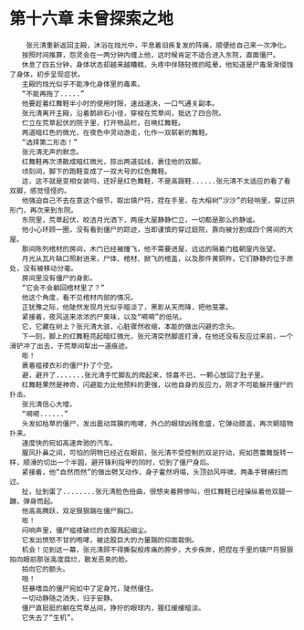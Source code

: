 # 第十六章 未曾探索之地
        张元清重新返回主殿，沐浴在烛光中，平息着旧疾复发的阵痛，顺便给自己来一次净化。
       按照时间推算，怨灵会在一两分钟内缠上他，这时候肯定不适合进入东院，直面僵尸。
       休息了四五分钟，身体状态却越来越糟糕，头疼中伴随轻微的眩晕，他知道是尸毒渐渐侵蚀了身体，初步呈现症状。
       主殿的烛光似乎不能净化身体里的毒素。
       “不能再拖了.....”
       他要趁着红舞鞋半小时的使用时限，速战速决，一口气通关副本。
       张元清离开主殿，沿着鹅卵石小径，穿梭在荒草间，抵达了四合院。
       伫立在荒草起伏的院子里，打开物品栏，召唤红舞鞋。
       两道暗红色的微光，在夜色中灵动游走，化作一双崭新的舞鞋。
       “选择第二形态！”
       张元清无声的默念。
       红舞鞋再次溃散成暗红微光，掠出两道弧线，裹住他的双脚。
       顷刻间，脚下的跑鞋变成了一双大号的红色舞鞋。
       这，这不就是变相女装吗，还好是红色舞鞋，不是高跟鞋......张元清不太适应的看了看双脚，感觉怪怪的。
       他强迫自己不去在意这个细节，取出镇尸符，捏在手里，在大榕树“沙沙”的轻响里，穿过拱形门，再次来到东院。
       东院里，荒草起伏，皎洁月光洒下，两座大屋静静伫立，一切都是那么的静谧。
       他小心环顾一圈，没有看到僵尸的踪迹，当即谨慎的穿过庭院，靠向被分割成四个房间的大屋。
       那间陈列棺材的房间，木门已经被撞飞，他不需要进屋，远远的隔着门槛朝屋内张望。
       月光从瓦片缺口照射进来，尸体、棺材、掀飞的棺盖，以及那件黄铜杵，它们静静的位于原处，没有被移动分毫。
       房间里没有僵尸的身影。
       “它会不会躺回棺材里了？”
       他这个角度，看不见棺材内部的情况。
       正犹豫之际，他陡然发现月光似乎暗淡了，黑影从天而降，把他笼罩。
       紧接着，夜风送来浓浓的尸臭味，以及“嗬嗬”的低吼。
       它，它藏在树上？张元清大骇，心脏骤然收缩，本能的做出闪避的念头。
       下一刻，脚上的红舞鞋亮起暗红微光，张元清突然脚底打滑，在他还没有反应过来前，一个滑铲冲了出去，于荒草间犁出一道痕迹。
       嘭！
       裹着褴褛衣衫的僵尸扑了个空。
       避，避开了.......张元清手忙脚乱的爬起来，惊喜不已，一颗心放回了肚子里。
       红舞鞋果然是神奇，闪避能力比他预料的更强，以他自身的反应力，刚才不可能躲开僵尸的扑击。
       张元清信心大增。
       “嗬嗬......”
       头发如枯草的僵尸，发出震动耳膜的咆哮，外凸的眼球凶残愈盛，它弹动膝盖，再次朝猎物扑来。
       速度快的宛如高速奔驰的汽车。
       腥风扑鼻之间，可怕的阴物已经近在眼前，张元清不受控制的双足拧动，宛如芭蕾舞旋转一样，顺滑的切出一个半圆，避开锋利指甲的同时，切到了僵尸身后。
       紧接着，他“自然而然”的做出劈叉动作，身子霍然坍塌，头顶劲风呼啸，两条手臂横扫而过。
       扯，扯到蛋了........张元清脸色扭曲，很想夹着胯惨叫，但红舞鞋已经操纵着他双腿一蹦，弹身而起。
       他高高腾跃，双足狠狠踹在僵尸胸口。
       嘭！
       闷响声里，僵尸褴褛破烂的衣服溅起细尘。
       它发出愤怒不甘的咆哮，被这股巨大的力量踹的仰面栽倒。
       机会！见到这一幕，张元清顾不得撕裂般疼痛的胯步，大步疾奔，把捏在手里的镇尸符狠狠拍向眼前那张高度腐烂，散发恶臭的脸。
       拍向它的额头。
       啪！
       狂暴嗜血的僵尸宛如中了定身咒，陡然僵住。
       一切动静随之消失，归于安静。
       僵尸直挺挺的躺在荒草丛间，狰狞的眼球内，猩红缓缓暗淡。
       它失去了“生机”。